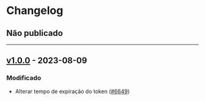 # Changelog

## Não publicado

---

## [v1.0.0](https://conexia-educacao.atlassian.net/projects/APPAZ/versions/10615/tab/release-report-all-issues) - 2023-08-09

### Modificado

- Alterar tempo de expiração do token ([#6649](https://conexia-educacao.atlassian.net/browse/APPAZ-6649))